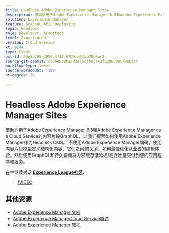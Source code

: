 ```yaml
---
title: Headless Adobe Experience Manager Sites
description: 借助适用于Adobe Experience Manager 6.5和Adobe Experience Manager as a Cloud Service的内容片段GraphQL，让我们探索如何使用Adobe Experience Manager作为Headless CMS。 不使用Adobe Experience Manager编码，使用内容片段模型定义结构化内容、它们之间的关系、如何最佳优化从业者的编辑体验，然后使用GraphQL和持久查询将内容缓存低延迟/高吞吐量交付到您的应用程序和服务。
solution: Experience Manager
feature: GraphQL API, Deploying
topic: Headless
role: Developer, Architect
level: Experienced
version: Cloud Service
kt: 9144
type: Event
exl-id: 5be5c205-d856-4f42-b700-a6daa70b6ac2
source-git-commit: ca06e5a8b1602a7bcfb83a43f529680a5a96bacf
workflow-type: tm+mt
source-wordcount: '199'
ht-degree: 7%

---
```


# Headless Adobe Experience Manager Sites

借助适用于Adobe Experience Manager 6.5和Adobe Experience Manager as a Cloud Service的内容片段GraphQL，让我们探索如何使用Adobe Experience Manager作为Headless CMS。 不使用Adobe Experience Manager编码，使用内容片段模型定义结构化内容、它们之间的关系、如何最佳优化从业者的编辑体验，然后使用GraphQL和持久查询将内容缓存低延迟/高吞吐量交付到您的应用程序和服务。

在中继续对话 **[Experience League社区](https://adobe.ly/39H5BWo).**

>[!VIDEO](https://video.tv.adobe.com/v/337576/?quality=12&learn=on&hidetitle=true)

## 其他资源

- [Adobe Experience Manager 文档](https://experienceleague.adobe.com/docs/experience-manager-cloud-service.html)
- [Adobe Experience ManagerCloud Service概述](https://experienceleague.adobe.com/docs/experience-manager-cloud-service/overview/home.html)
- [Adobe Experience Manager 教程](https://experienceleague.adobe.com/docs/experience-manager-tutorials.html)
